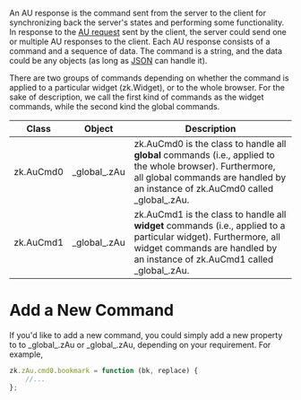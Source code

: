 An AU response is the command sent from the server to the client for
synchronizing back the server's states and performing some
functionality. In response to the [AU
request](ZK_Client-side_Reference/Communication/AU_Requests)
sent by the client, the server could send one or multiple AU responses
to the client. Each AU response consists of a command and a sequence of
data. The command is a string, and the data could be any objects (as
long as [JSON](http://www.json.org/) can handle it).

There are two groups of commands depending on whether the command is
applied to a particular widget
(<javadoc directory="jsdoc">zk.Widget</javadoc>), or to the whole
browser. For the sake of description, we call the first kind of commands
as the widget commands, while the second kind the global commands.

| Class                                          | Object                                                            | Description                                                                                                                                                                                                                                                                                                                   |
|------------------------------------------------|-------------------------------------------------------------------|-------------------------------------------------------------------------------------------------------------------------------------------------------------------------------------------------------------------------------------------------------------------------------------------------------------------------------|
| <javadoc directory="jsdoc">zk.AuCmd0</javadoc> | <javadoc directory="jsdoc" method="cmd0">\_global\_.zAu</javadoc> | <javadoc directory="jsdoc">zk.AuCmd0</javadoc> is the class to handle all **global** commands (i.e., applied to the whole browser). Furthermore, all global commands are handled by an instance of <javadoc directory="jsdoc">zk.AuCmd0</javadoc> called <javadoc directory="jsdoc" method="cmd0">\_global\_.zAu</javadoc>.   |
| <javadoc directory="jsdoc">zk.AuCmd1</javadoc> | <javadoc directory="jsdoc" method="cmd1">\_global\_.zAu</javadoc> | <javadoc directory="jsdoc">zk.AuCmd1</javadoc> is the class to handle all **widget** commands (i.e., applied to a particular widget). Furthermore, all widget commands are handled by an instance of <javadoc directory="jsdoc">zk.AuCmd1</javadoc> called <javadoc directory="jsdoc" method="cmd1">\_global\_.zAu</javadoc>. |

# Add a New Command

If you'd like to add a new command, you could simply add a new property
to to <javadoc directory="jsdoc" method="cmd0">\_global\_.zAu</javadoc>
or <javadoc directory="jsdoc" method="cmd1">\_global\_.zAu</javadoc>,
depending on your requirement. For example,

``` javascript
zk.zAu.cmd0.bookmark = function (bk, replace) {
    //...
};
```


